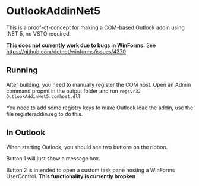 # OutlookAddinNet5

This is a proof-of-concept for making a COM-based Outlook addin using .NET 5, no VSTO required.

**This does not currently work due to bugs in WinForms.** See https://github.com/dotnet/winforms/issues/4370

## Running
After building, you need to manually register the COM host. Open an Admin command propmt in the output folder and run `regsvr32 OutlookAddinNet5.comhost.dll`

You need to add some registry keys to make Outlook load the addin, use the file registeraddin.reg to do this.

## In Outlook
When starting Outlook, you should see two buttons on the ribbon. 

Button 1 will just show a message box. 

Button 2 is intended to open a custom task pane hosting a WinForms UserControl. **This functionality is currently bropken**
